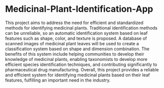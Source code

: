 # Medicinal-Plant-Identification-App
This project aims to address the need for efficient and standardized methods for identifying medicinal plants. Traditional identification methods can be unreliable, so an automatic identification system based on leaf features such as shape, color, and texture is proposed. A database of scanned images of medicinal plant leaves will be used to create a classification system based on shape and dimension combination. The benefits of this system include helping communities to develop their knowledge of medicinal plants, enabling taxonomists to develop more efficient species identification techniques, and contributing significantly to pharmaceutical drug manufacturing. Overall, this project provides a reliable and efficient system for identifying medicinal plants based on their leaf features, fulfilling an important need in the industry.

